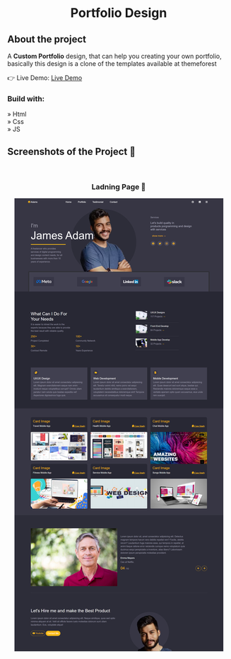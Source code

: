 <h1 align="center">Portfolio Design</h1>

<h2>About the project</h2>

  <p>A <strong>Custom Portfolio</strong> design, that can help you creating your own portfolio, basically this design is a clone of the templates available at themeforest</p>

👉 Live Demo: <a href='https://juniorawan06.github.io/adams-portfolio/'>Live Demo</a>

<h3>Build with:</h3>

» Html <br />
» Css <br />
» JS

<h2>Screenshots of the Project 📸</h2>
<br>
<h3 align='center'> Ladning Page 🏡</h3>

<div align='center'>
<img src="img/portfolio.PNG" alt="Design Screenshot">

</div>



